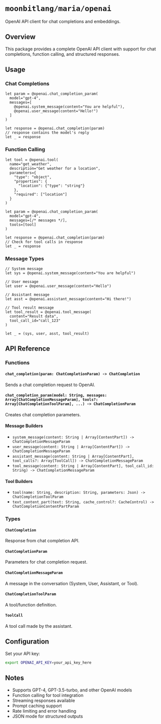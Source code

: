 # `moonbitlang/maria/openai`

OpenAI API client for chat completions and embeddings.

## Overview

This package provides a complete OpenAI API client with support for chat completions, function calling, and structured responses.

## Usage

### Chat Completions

```moonbit
let param = @openai.chat_completion_param(
  model="gpt-4",
  messages=[
    @openai.system_message(content="You are helpful"),
    @openai.user_message(content="Hello!")
  ]
)

let response = @openai.chat_completion(param)
// response contains the model's reply
let _ = response
```

### Function Calling

```moonbit
let tool = @openai.tool(
  name="get_weather",
  description="Get weather for a location",
  parameters={
    "type": "object",
    "properties": {
      "location": {"type": "string"}
    },
    "required": ["location"]
  }
)

let param = @openai.chat_completion_param(
  model="gpt-4",
  messages=[/* messages */],
  tools=[tool]
)

let response = @openai.chat_completion(param)
// Check for tool calls in response
let _ = response
```

### Message Types

```moonbit
// System message
let sys = @openai.system_message(content="You are helpful")

// User message
let user = @openai.user_message(content="Hello")

// Assistant message
let asst = @openai.assistant_message(content="Hi there!")

// Tool result message
let tool_result = @openai.tool_message(
  content="Result data",
  tool_call_id="call_123"
)

let _ = (sys, user, asst, tool_result)
```

## API Reference

### Functions

#### `chat_completion(param: ChatCompletionParam) -> ChatCompletion`

Sends a chat completion request to OpenAI.

#### `chat_completion_param(model: String, messages: Array[ChatCompletionMessageParam], tools?: Array[ChatCompletionToolParam], ...) -> ChatCompletionParam`

Creates chat completion parameters.

#### Message Builders

- `system_message(content: String | Array[ContentPart]) -> ChatCompletionMessageParam`
- `user_message(content: String | Array[ContentPart]) -> ChatCompletionMessageParam`
- `assistant_message(content: String | Array[ContentPart], tool_calls?: Array[ToolCall]) -> ChatCompletionMessageParam`
- `tool_message(content: String | Array[ContentPart], tool_call_id: String) -> ChatCompletionMessageParam`

#### Tool Builders

- `tool(name: String, description: String, parameters: Json) -> ChatCompletionToolParam`
- `text_content_part(text: String, cache_control?: CacheControl) -> ChatCompletionContentPartParam`

### Types

#### `ChatCompletion`

Response from chat completion API.

#### `ChatCompletionParam`

Parameters for chat completion request.

#### `ChatCompletionMessageParam`

A message in the conversation (System, User, Assistant, or Tool).

#### `ChatCompletionToolParam`

A tool/function definition.

#### `ToolCall`

A tool call made by the assistant.

## Configuration

Set your API key:
```bash
export OPENAI_API_KEY=your_api_key_here
```

## Notes

- Supports GPT-4, GPT-3.5-turbo, and other OpenAI models
- Function calling for tool integration
- Streaming responses available
- Prompt caching support
- Rate limiting and error handling
- JSON mode for structured outputs
